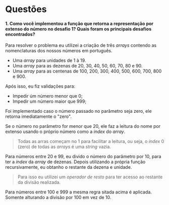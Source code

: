 # Questões

#### 1. Como você implementou a função que retorna a representação por extenso do número no desafio 1? Quais foram os principais desafios encontrados?

Para resolver o problema eu utilizei a criação de três _arrays_ contendo as nomenclaturas dos nossos números em português.

- Uma _array_ para unidades de 1 à 19.
- Uma _array_ para as dezenas de 20, 30, 40, 50, 60, 70, 80 e 90.
- Uma _array_ para as centenas de 100, 200, 300, 400, 500, 600, 700, 800 e 900.

Após isso, eu fiz validações para:
- Impedir úm número menor que 0;
- Impedir um número maior que 999;

Foi implementado caso o número passado no parâmetro seja zero, ele retorna imediatamente o "zero".

Se o número no parâmetro for menor que 20, ele faz a leitura do nome por extenso usando o próprio número como a _index_ do _array_.

> Todas as arras começam no 1 para facilitar a leitura, ou seja, o _index_ 0 (zero) de todas as _arrays_ é uma _string_ vazia.

Para números entre 20 e 99, eu divido o número do parâmetro por 10, para ter a _index_ da _array_ de dezenas.
Depois utilizando a própria função recursivamente, eu obtanho o restante da dezena e unidade.

> Para isso eu utilizei um _operador de resto_ para ter acesso ao restante da divisão realizada.

Para números entre 100 e 999 a mesma regra sitada acima é aplicada. Somente alturando a divisão por 100 em vez de 10.